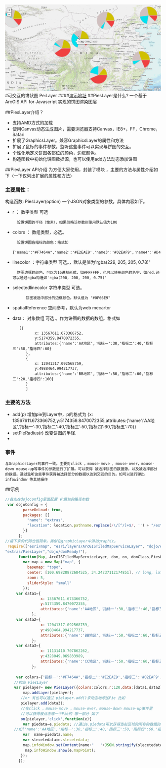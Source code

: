 ![PiesLayer](images/logo.gif)
#可交互的饼状图 PeiLayer
####[演示地址](http://kunkun01.github.io/PiesLayer)
##PiesLayer是什么?
一个基于ArcGIS API for Javascript 实现的饼图渲染图层

##PiesLayer介绍？

* 支持AMD方式的加载
* 使用Canvas动态生成图片，需要浏览器支持Canvas，IE8+，FF，Chrome，Safari
* 扩展了GraphicsLayer。兼容GraphicsLayer的属性和方法
* 扩展了鼠标的事件参数，监听这些事件可以实现与饼图的交互。
* 个性化地定义饼图各部位的颜色，边框颜色。
* 构造函数中初始化饼图数据源，也可以使用add方法动态添加饼图


##PiesLayer API介绍
为方便大家使用，封装了模块 ，主要的方法与属性介绍如下（一下仅列出扩展的属性和方法）
### 主要属性：
 

构造函数: PiesLayer(option) 一个JSON对象类型的参数。具体内容如下。

* r ： 数字类型  可选 
        
        设置饼图的半径（像素），如果忽略该参数则使用默认值为100

* colors ： 数组类型，必选。

    	设置饼图各指标的颜色：格式如
    	{'name1':"#F7464A",'name2':'#E2EAE9','name3':'#02EAF9','name4':'#D4CCC5','name5':'#D4CC00'}

* linecolor ：字符串类型 可选。，默认是值为'rgba(229, 205, 205, 0.78)'
    
    	饼图边框的颜色，可以为16进制形式，如#FFFFFF，也可以使用颜色的名字，如red.还可以通过rgba构造如'rgba(200, 200, 200, 0.75)'
* selectedlinecolor 字符串类型 可选。

        	饼图被选中部分的边框颜色。默认值为 "#0F66E9"
* spatialReference 空间参考，默认为web mecartor

* data： 对象数组 可选 。作为饼图的数据的数组。格式如
        
         [{
     			x: 13567611.673366752,
	 			y:5174359.8470072355,
	 			attributes:{'name':'AA地区','指标一':30,'指标二':40,'指标三':50,'指标四':60}
			},
			{
	 			x: 12041317.092568759,
	 			y:4988464.994217737,
	 			attributes:{'name':'BB地区','指标一':50,'指标二':60,'指标三':20,'指标四':160}
			}
			]
### 主要的方法
* add(p) 增加pie到Layer中，p的格式为
        {x: 13567611.673366752,y:5174359.8470072355,attributes:{'name':'AA地区','指标一':30,'指标二':40,'指标三':50,'指标四':60,'指标五':70}}
* setPieRadius(r) 改变饼图的半径.
* 
### 事件
    与GraphicsLayer的事件一致。主要对click ，mouse-move ，mouse-over，mouse-down mouse-up等事件的参数进行了扩展。可以获得 被选择饼图的数据源，以及被选择部分的数据。通过监听这些事件获得被选择部分的数据以达到交互的目的。如可以进行弹出infowindow 等其他操作
##示例
```javascript
//首先在dojoConfig里面配置 扩展包的路径参数
 var dojoConfig = { 
        parseOnLoad: true,
        packages: [{
          "name": "extras",
          "location": location.pathname.replace(/\/[^/]+$/, '') + "/extras"
        }]
      };
//接下来的代码也很简单。类似在graphicLayer中添加graphic。
 require(["esri/map", "esri/layers/ArcGISTiledMapServiceLayer", "dojo/dom", "dojo/on", "dojo/dom-class", 
"extras/PiesLayer","dojo/domReady!"],
      function(Map, ArcGISTiledMapServiceLayer, dom, on, domClass,PiesLayer) {
	    var map = new Map("map", {
	      basemap: "topo",
	      center: [100.69828872684525, 34.24237112174851], // long, lat
	      zoom: 5,
	      sliderStyle: "small"
	    });
	 var data1={
	 			x: 13567611.673366752,
	 			y:5174359.8470072355,
	 			attributes:{'name':'AA地区','指标一':30,'指标二':40,'指标三':50,'指标四':60}
			};
	 var data2={
	 			x: 12041317.092568759,
	 			y:4988464.994217737,
	 			attributes:{'name':'BB地区','指标一':50,'指标二':60,'指标三':20,'指标四':160}
	 		};
	 var data3={
			 	x: 11131410.707862262,
	 			y:4328049.069833989,
	 			attributes:{'name':'CC地区','指标一':50,'指标二':60,'指标三':120,'指标四':60}
	 		};
 	
	 var colors={'指标一':"#F7464A",'指标二':'#E2EAE9','指标三':'#02EAF9','指标四':'#D4CCC5'};
	//构造 PiesLayer
 	var pielayer= new PiesLayer({colors:colors,r:120,data:[data1,data2]});
        map.addLayer(pielayer);
       //or 有也可以通过 pielayer.add()来动态地添加Pie 比如
       pielayer.add(data3);
       //在click ，mouse-move ，mouse-over，mouse-down mouse-up事件里 
       //可以获得被点击哪一个Pie的 哪一部分 如下
       on(pielayer,'click',function(e){
        var piedata=e.piedata; //通过e.piedata可以获得当前区域的所有的数据的集合
	//如{'name':'AA地区','指标一':30,'指标二':40,'指标三':50,'指标四':60,'指标五':70}
        var  name=piedata.name;
        var slecetedata=e.slecetedata;    
        map.infoWindow.setContent(name+"   "+JSON.stringify(slecetedata));
         map.infoWindow.show(e.mapPoint);
       }); 
	  });
```
